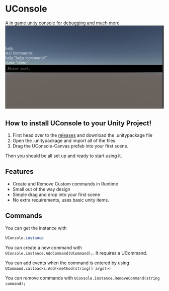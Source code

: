 # UConsole
A in game unity console for debugging and much more
![Image of UConsole](https://raw.githubusercontent.com/MarshMello0/UConsole/master/Images/uconsole.PNG)

## How to install UConsole to your Unity Project!

1. First head over to the [releases](https://github.com/MarshMello0/UConsole/releases) and download the .unitypackage file
3. Open the .unitypackage and import all of the files.
4. Drag the UConsole-Canvas prefab into your first scene.

Then you should be all set up and ready to start using it.

## Features

- Create and Remove Custom commands in Runtime
- Small out of the way design
- Simple drag and drop into your first scene
- No extra requirements, uses basic unity items.



## Commands

You can get the instance with 
```cs
UConsole.instance
```

You can create a new command with ``UConsole.instance.AddCommand(UCommand);``. It requires a UCommand.

You can add events when the command is entered by using ``UCommand.callbacks.Add(<method(string[] args)>)``

You can remove commands with ``UConsole.instance.RemoveCommand(string command);``